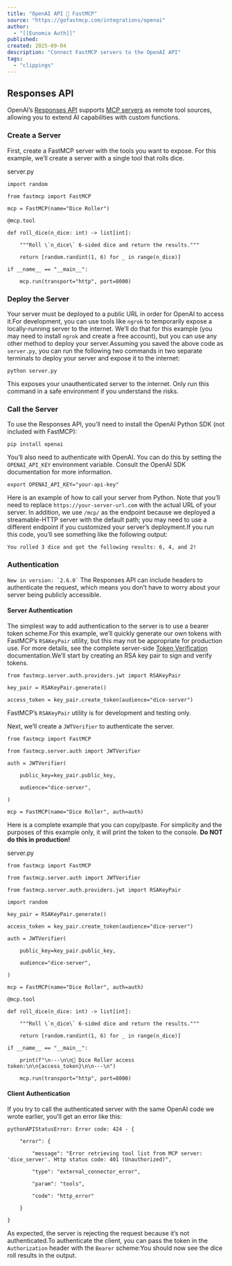 ```yaml
---
title: "OpenAI API 🤝 FastMCP"
source: "https://gofastmcp.com/integrations/openai"
author:
  - "[[Eunomia Auth]]"
published:
created: 2025-09-04
description: "Connect FastMCP servers to the OpenAI API"
tags:
  - "clippings"
---
```

## Responses API

OpenAI’s [Responses API](https://platform.openai.com/docs/api-reference/responses) supports [MCP servers](https://platform.openai.com/docs/guides/tools-remote-mcp) as remote tool sources, allowing you to extend AI capabilities with custom functions.

### Create a Server

First, create a FastMCP server with the tools you want to expose. For this example, we’ll create a server with a single tool that rolls dice.

server.py

```
import random

from fastmcp import FastMCP

mcp = FastMCP(name="Dice Roller")

@mcp.tool

def roll_dice(n_dice: int) -> list[int]:

    """Roll \`n_dice\` 6-sided dice and return the results."""

    return [random.randint(1, 6) for _ in range(n_dice)]

if __name__ == "__main__":

    mcp.run(transport="http", port=8000)
```

### Deploy the Server

Your server must be deployed to a public URL in order for OpenAI to access it.For development, you can use tools like `ngrok` to temporarily expose a locally-running server to the internet. We’ll do that for this example (you may need to install `ngrok` and create a free account), but you can use any other method to deploy your server.Assuming you saved the above code as `server.py`, you can run the following two commands in two separate terminals to deploy your server and expose it to the internet:

```
python server.py
```

This exposes your unauthenticated server to the internet. Only run this command in a safe environment if you understand the risks.

### Call the Server

To use the Responses API, you’ll need to install the OpenAI Python SDK (not included with FastMCP):

```
pip install openai
```

You’ll also need to authenticate with OpenAI. You can do this by setting the `OPENAI_API_KEY` environment variable. Consult the OpenAI SDK documentation for more information.

```
export OPENAI_API_KEY="your-api-key"
```

Here is an example of how to call your server from Python. Note that you’ll need to replace `https://your-server-url.com` with the actual URL of your server. In addition, we use `/mcp/` as the endpoint because we deployed a streamable-HTTP server with the default path; you may need to use a different endpoint if you customized your server’s deployment.If you run this code, you’ll see something like the following output:

```
You rolled 3 dice and got the following results: 6, 4, and 2!
```

### Authentication

`` New in version: `2.6.0` `` The Responses API can include headers to authenticate the request, which means you don’t have to worry about your server being publicly accessible.

#### Server Authentication

The simplest way to add authentication to the server is to use a bearer token scheme.For this example, we’ll quickly generate our own tokens with FastMCP’s `RSAKeyPair` utility, but this may not be appropriate for production use. For more details, see the complete server-side [Token Verification](https://gofastmcp.com/servers/auth/token-verification) documentation.We’ll start by creating an RSA key pair to sign and verify tokens.

```
from fastmcp.server.auth.providers.jwt import RSAKeyPair

key_pair = RSAKeyPair.generate()

access_token = key_pair.create_token(audience="dice-server")
```

FastMCP’s `RSAKeyPair` utility is for development and testing only.

Next, we’ll create a `JWTVerifier` to authenticate the server.

```
from fastmcp import FastMCP

from fastmcp.server.auth import JWTVerifier

auth = JWTVerifier(

    public_key=key_pair.public_key,

    audience="dice-server",

)

mcp = FastMCP(name="Dice Roller", auth=auth)
```

Here is a complete example that you can copy/paste. For simplicity and the purposes of this example only, it will print the token to the console. **Do NOT do this in production!**

server.py

```
from fastmcp import FastMCP

from fastmcp.server.auth import JWTVerifier

from fastmcp.server.auth.providers.jwt import RSAKeyPair

import random

key_pair = RSAKeyPair.generate()

access_token = key_pair.create_token(audience="dice-server")

auth = JWTVerifier(

    public_key=key_pair.public_key,

    audience="dice-server",

)

mcp = FastMCP(name="Dice Roller", auth=auth)

@mcp.tool

def roll_dice(n_dice: int) -> list[int]:

    """Roll \`n_dice\` 6-sided dice and return the results."""

    return [random.randint(1, 6) for _ in range(n_dice)]

if __name__ == "__main__":

    print(f"\n---\n\n🔑 Dice Roller access token:\n\n{access_token}\n\n---\n")

    mcp.run(transport="http", port=8000)
```

#### Client Authentication

If you try to call the authenticated server with the same OpenAI code we wrote earlier, you’ll get an error like this:

```
pythonAPIStatusError: Error code: 424 - {

    "error": {

        "message": "Error retrieving tool list from MCP server: 'dice_server'. Http status code: 401 (Unauthorized)",

        "type": "external_connector_error",

        "param": "tools",

        "code": "http_error"

    }

}
```

As expected, the server is rejecting the request because it’s not authenticated.To authenticate the client, you can pass the token in the `Authorization` header with the `Bearer` scheme:You should now see the dice roll results in the output.